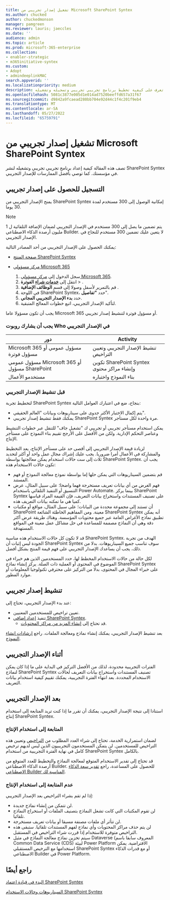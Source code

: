 ```yaml
---
title: تشغيل إصدار تجريبي من Microsoft SharePoint Syntex
ms.author: chucked
author: chuckedmonson
manager: pamgreen
ms.reviewer: lauris; jaeccles
ms.date: ''
audience: admin
ms.topic: article
ms.prod: microsoft-365-enterprise
ms.collection:
- enabler-strategic
- m365initiative-syntex
ms.custom:
- Adopt
- admindeeplinkMAC
search.appverid: ''
ms.localizationpriority: medium
description: تعرف على كيفية تخطيط برنامج تجريبي تجريبي وتسجيله وتشغيله SharePoint Syntex في مؤسستك.
ms.openlocfilehash: 5081c3877e005d1e014ad7520beeffd657a31f67
ms.sourcegitcommit: d9842a9fcaead280bb704e92d44c1f4c201f9eb4
ms.translationtype: MT
ms.contentlocale: ar-SA
ms.lasthandoff: 05/27/2022
ms.locfileid: "65759791"
---
```

# <a name="run-a-trial-of-microsoft-sharepoint-syntex"></a>تشغيل إصدار تجريبي من Microsoft SharePoint Syntex

تصف هذه المقالة كيفية إعداد برنامج تجريبي تجريبي وتشغيله لنشر SharePoint Syntex في مؤسستك. كما توصي بأفضل الممارسات للإصدار التجريبي.

## <a name="sign-up-for-a-trial"></a>التسجيل للحصول على إصدار تجريبي

يمنح الإصدار التجريبي من SharePoint Syntex إمكانية الوصول إلى 300 مستخدم لمدة 30 يوما.

> [!NOTE]
> يتم تضمين ما يصل إلى 300 مستخدم في الإصدار التجريبي لضمان الإضافة التلقائية ل 1 مليون أرصدة الذكاء الاصطناعي Builder. لا يتعين عليك تضمين 300 مستخدم للنجاح في الإصدار التجريبي.

يمكنك الحصول على الإصدار التجريبي من أحد المصادر التالية:

- [صفحة المنتج SharePoint Syntex](https://www.microsoft.com/microsoft-365/enterprise/sharepoint-syntex?activetab=pivot:overviewtab)

- [مركز مسؤولي Microsoft 365](https://admin.microsoft.com)
    1. سجل الدخول إلى [مركز مسؤولي Microsoft 365](https://admin.microsoft.com).
    2. انتقل إلى <a href="https://go.microsoft.com/fwlink/p/?linkid=868433" target="_blank">**خدمات شراء**</a> **الفوترة** > .
    3. قم بالتمرير لأسفل وصولا إلى قسم **الوظائف الإضافية** .
    4. في اللوحة SharePoint Syntex، حدد **"تفاصيل**".
    5. حدد **بدء الإصدار التجريبي المجاني**.
    6. لتأكيد الإصدار التجريبي، اتبع خطوات المعالج المتبقية.

يجب أن تكون مسؤولا عاما Microsoft 365 أو مسؤول فوترة لتنشيط إصدار تجريبي.

### <a name="who-should-be-involved-in-a-trial"></a>يجب أن يشارك روبوت Who في الإصدار التجريبي

|دور|Activity|
|---|---|
|Microsoft 365 مسؤول عمومي أو مسؤول فوترة|تنشيط الإصدار التجريبي وتعيين التراخيص|
|مسؤول عمومي Microsoft 365 أو مسؤول SharePoint|تكوين SharePoint Syntex وإنشاء مراكز محتوى|
|مستخدمو الأعمال|بناء النموذج واختباره|

### <a name="before-you-activate-a-trial"></a>قبل تنشيط الإصدار التجريبي

لتخطيط تجربة SharePoint Syntex بنجاح، ضع في اعتبارك العوامل التالية:

- يتم إكمال الاختبار الأكثر جدوى على سيناريوهات وبيانات "العالم الحقيقي".
- يمكنك فقط تنشيط إصدار تجريبي SharePoint Syntex مرة واحدة لكل مستأجر.

يمكن استخدام مستأجر تجريبي أو تجريبي ك "تشغيل جاف" للتنقل عبر خطوات التنشيط وعناصر التحكم الإدارية. ولكن من الأفضل على الأرجح تقييم بناء النموذج على مستأجر الإنتاج.

لزيادة قيمة الإصدار التجريبي إلى أقصى حد على مستأجر الإنتاج، يعد التخطيط والمشاركة في الأعمال أمرا ضروريا. يجب عليك إشراك مجال عمل واحد أو أكثر لتحديد ثلاث إلى ست حالات استخدام يمكن معالجتها بواسطة SharePoint Syntex. يجب أن تكون حالات الاستخدام هذه:

- قم بتضمين السيناريوهات التي يمكن حلها إما بواسطة نموذج معالجة النموذج أو فهم المستند.
- فهم الغرض من أي بيانات تعريف مستخرجة فهما واضحا؛ على سبيل المثال، عرض التنسيق أو التنفيذ التلقائي باستخدام Power Automate. بينما يركز SharePoint Syntex على تصنيف المستندات واستخراج بيانات التعريف، فإن القيمة المراد قياسها كميا هي ما تمكنه بيانات التعريف هذه.
- أن تستند إلى مجموعة محددة من البيانات؛ على سبيل المثال، مواقع أو مكتبات SharePoint معينة. ومن المفاهيم الخاطئة الشائعة SharePoint Syntex أنه يمكن تطبيق نماذج الأغراض العامة عبر جميع محتويات المؤسسة. وهناك طريقة عرض أكثر دقة وهي أن النماذج مصممة للمساعدة في حل مشاكل عمل معينة في المواقع المستهدفة.

قد لا تكون كل حالات الاستخدام هذه مناسبة SharePoint Syntex. الهدف من تجربة الجودة ليس إثبات أن SharePoint Syntex سوف تناسب جميع السيناريوهات. بدلا من ذلك، يجب أن يساعدك الإصدار التجريبي على فهم قيمة المنتج بشكل أفضل.

لكل حالة من حالات الاستخدام المخطط لها، حدد المستخدمين الذين هم خبراء في الموضوع في المحتوى أو العملية ذات الصلة. يركز إنشاء نماذج SharePoint Syntex على خبراء المجال في المحتوى، بدلا من التركيز على محترفي تكنولوجيا المعلومات أو موارد المطور.

## <a name="activate-a-trial"></a>تنشيط إصدار تجريبي

عند بدء الإصدار التجريبي، تحتاج إلى:

- تعيين تراخيص للمستخدمين المعنيين.
- تنفيذ [إعداد إضافي SharePoint Syntex](set-up-content-understanding.md).
  - قد تحتاج إلى [إنشاء المزيد من مراكز المحتويات](create-a-content-center.md).

بعد تنشيط الإصدار التجريبي، يمكنك إنشاء نماذج ومعالجة الملفات. راجع [إرشادات إنشاء النموذج](create-a-content-center.md).

## <a name="during-a-trial"></a>أثناء الإصدار التجريبي

الفترات التجريبية محدودة، لذلك من الأفضل التركيز في البداية على ما إذا كان يمكن لنماذج SharePoint Syntex تصنيف المستندات واستخراج بيانات التعريف لحالات الاستخدام المحددة. بعد انتهاء الفترة التجريبية، يمكنك تقييم كيفية استخدام بيانات التعريف.

## <a name="after-a-trial"></a>بعد الإصدار التجريبي

استنادا إلى نتيجة الإصدار التجريبي، يمكنك أن تقرر ما إذا كنت تريد المتابعة إلى استخدام إنتاج SharePoint Syntex.

### <a name="proceed-to-production-use"></a>المتابعة إلى استخدام الإنتاج

لضمان استمرارية الخدمة، تحتاج إلى شراء العدد المطلوب من [التراخيص](syntex-licensing.md) وتعيين هذه التراخيص للمستخدمين. لن يتمكن المستخدمون التجريبيون الذين ليس لديهم ترخيص كامل في نهاية الفترة التجريبية من استخدام SharePoint Syntex بالكامل.

قد تحتاج إلى تقدير الاستخدام المتوقع لمعالجة النماذج والتخطيط للعدد المتوقع من أرصدة الذكاء الاصطناعي Builder. للحصول على المساعدة، راجع [تقدير سعة الذكاء الاصطناعي Builder المناسبة لك](https://powerapps.microsoft.com/ai-builder-calculator/).

### <a name="dont-proceed-to-production-use"></a>عدم المتابعة إلى استخدام الإنتاج

إذا لم تقم بشراء التراخيص بعد الإصدار التجريبي:

- لن تتمكن من إنشاء نماذج جديدة.
- لن تقوم المكتبات التي كانت تشغل النماذج بتصنيف الملفات أو استخراج النماذج تلقائيا.
- لن تتأثر أي ملفات مصنفة مسبقا أو بيانات تعريف مستخرجة.
- لن يتم حذف مراكز المحتويات وأي نماذج لفهم المستندات تلقائيا. ستبقى هذه التراخيص متوفرة للاستخدام إذا قررت شراء التراخيص في المستقبل.
- سيتم تخزين نماذج معالجة النماذج في مثيل Dataverse (المعروف سابقا باسم Common Data Service (CDS) لبيئة Power Platform الافتراضية. يمكن استخدامها مع الترخيص المستقبلي SharePoint Syntex أو مع قدرات الذكاء الاصطناعي Builder في Power Platform.

## <a name="see-also"></a>راجع أيضًا

[البدء في قيادة اعتماد SharePoint Syntex](adoption-getstarted.md)

[السيناريوهات وحالات الاستخدام SharePoint Syntex](adoption-scenarios.md)